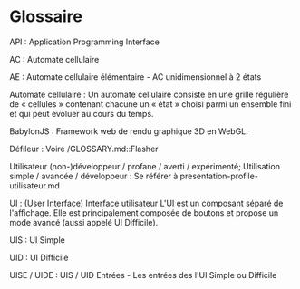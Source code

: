 # Glossaire

API : Application Programming Interface

AC : Automate cellulaire

AE : Automate cellulaire élémentaire - AC unidimensionnel à 2 états

Automate cellulaire : Un automate cellulaire consiste en une grille régulière de « cellules » contenant chacune un « état » choisi parmi un ensemble fini et qui peut évoluer au cours du temps.

BabylonJS : Framework web de rendu graphique 3D en WebGL.

Défileur : Voire /GLOSSARY.md::Flasher

Utilisateur (non-)développeur / profane / averti / expérimenté;
Utilisation simple / avancée / développeur : Se référer à presentation-profile-utilisateur.md

UI : (User Interface) Interface utilisateur
L'UI est un composant séparé de l'affichage. Elle est principalement composée de boutons et propose un mode avancé (aussi appelé UI Difficile).

UIS : UI Simple

UID : UI Difficile

UISE / UIDE : UIS / UID Entrées - Les entrées des l'UI Simple ou Difficile
